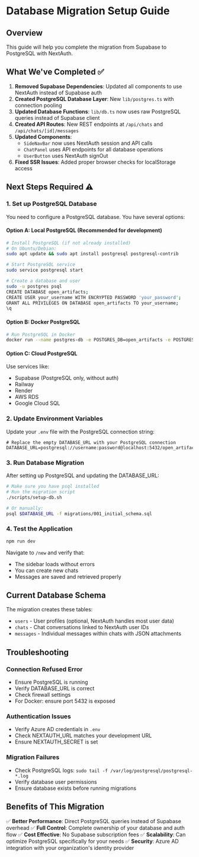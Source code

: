# Database Migration Setup Guide

## Overview
This guide will help you complete the migration from Supabase to PostgreSQL with NextAuth.

## What We've Completed ✅

1. **Removed Supabase Dependencies**: Updated all components to use NextAuth instead of Supabase auth
2. **Created PostgreSQL Database Layer**: New `lib/postgres.ts` with connection pooling
3. **Updated Database Functions**: `lib/db.ts` now uses raw PostgreSQL queries instead of Supabase client
4. **Created API Routes**: New REST endpoints at `/api/chats` and `/api/chats/[id]/messages`
5. **Updated Components**: 
   - `SideNavBar` now uses NextAuth session and API calls
   - `ChatPanel` uses API endpoints for all database operations
   - `UserButton` uses NextAuth signOut
6. **Fixed SSR Issues**: Added proper browser checks for localStorage access

## Next Steps Required ⚠️

### 1. Set up PostgreSQL Database

You need to configure a PostgreSQL database. You have several options:

#### Option A: Local PostgreSQL (Recommended for development)
```bash
# Install PostgreSQL (if not already installed)
# On Ubuntu/Debian:
sudo apt update && sudo apt install postgresql postgresql-contrib

# Start PostgreSQL service
sudo service postgresql start

# Create a database and user
sudo -u postgres psql
CREATE DATABASE open_artifacts;
CREATE USER your_username WITH ENCRYPTED PASSWORD 'your_password';
GRANT ALL PRIVILEGES ON DATABASE open_artifacts TO your_username;
\q
```

#### Option B: Docker PostgreSQL
```bash
# Run PostgreSQL in Docker
docker run --name postgres-db -e POSTGRES_DB=open_artifacts -e POSTGRES_USER=your_username -e POSTGRES_PASSWORD=your_password -p 5432:5432 -d postgres:15
```

#### Option C: Cloud PostgreSQL
Use services like:
- Supabase (PostgreSQL only, without auth)
- Railway
- Render
- AWS RDS
- Google Cloud SQL

### 2. Update Environment Variables

Update your `.env` file with the PostgreSQL connection string:

```env
# Replace the empty DATABASE_URL with your PostgreSQL connection
DATABASE_URL=postgresql://username:password@localhost:5432/open_artifacts
```

### 3. Run Database Migration

After setting up PostgreSQL and updating the DATABASE_URL:

```bash
# Make sure you have psql installed
# Run the migration script
./scripts/setup-db.sh

# Or manually:
psql $DATABASE_URL -f migrations/001_initial_schema.sql
```

### 4. Test the Application

```bash
npm run dev
```

Navigate to `/new` and verify that:
- The sidebar loads without errors
- You can create new chats
- Messages are saved and retrieved properly

## Current Database Schema

The migration creates these tables:

- `users` - User profiles (optional, NextAuth handles most user data)
- `chats` - Chat conversations linked to NextAuth user IDs
- `messages` - Individual messages within chats with JSON attachments

## Troubleshooting

### Connection Refused Error
- Ensure PostgreSQL is running
- Verify DATABASE_URL is correct
- Check firewall settings
- For Docker: ensure port 5432 is exposed

### Authentication Issues
- Verify Azure AD credentials in `.env`
- Check NEXTAUTH_URL matches your development URL
- Ensure NEXTAUTH_SECRET is set

### Migration Failures
- Check PostgreSQL logs: `sudo tail -f /var/log/postgresql/postgresql-*.log`
- Verify database user permissions
- Ensure database exists before running migrations

## Benefits of This Migration

✅ **Better Performance**: Direct PostgreSQL queries instead of Supabase overhead
✅ **Full Control**: Complete ownership of your database and auth flow
✅ **Cost Effective**: No Supabase subscription fees
✅ **Scalability**: Can optimize PostgreSQL specifically for your needs
✅ **Security**: Azure AD integration with your organization's identity provider